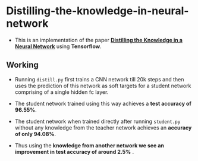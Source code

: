 # Distilling-the-knowledge-in-neural-network
- This is an implementation of the paper [**Distilling the Knowledge in a Neural Network**](https://arxiv.org/abs/1503.02531) using **Tensorflow**.

## Working
- Running ``distill.py`` first trains a CNN network till 20k steps and then uses the prediction of this network as soft targets for a student network comprising of a single hidden fc layer.

- The student network trained using this way achieves a **test accuracy of 96.55%**.

- The student network when trained directly after running ``student.py`` without any knowledge from the teacher network achieves an **accuracy of only 94.08%**. 

- Thus using the **knowledge from another network we see an improvement in test accuracy of around 2.5%** .
